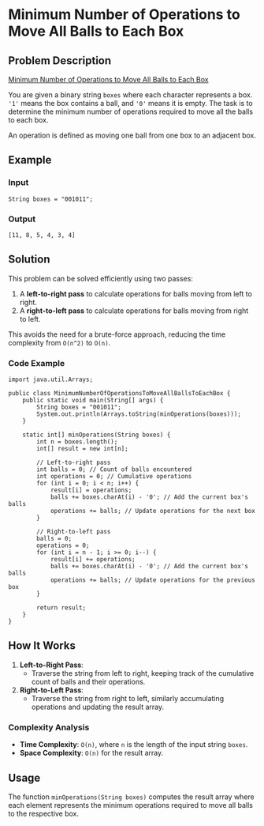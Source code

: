 # Minimum Number of Operations to Move All Balls to Each Box

## Problem Description
[Minimum Number of Operations to Move All Balls to Each Box](https://leetcode.com/problems/minimum-number-of-operations-to-move-all-balls-to-each-box/description/?envType=daily-question&envId=2025-01-06)

You are given a binary string `boxes` where each character represents a box. `'1'` means the box contains a ball, and `'0'` means it is empty. The task is to determine the minimum number of operations required to move all the balls to each box.

An operation is defined as moving one ball from one box to an adjacent box.

## Example
### Input
```java[]
String boxes = "001011";
```
### Output
```java[]
[11, 8, 5, 4, 3, 4]
```

## Solution
This problem can be solved efficiently using two passes:
1. A **left-to-right pass** to calculate operations for balls moving from left to right.
2. A **right-to-left pass** to calculate operations for balls moving from right to left.

This avoids the need for a brute-force approach, reducing the time complexity from `O(n^2)` to `O(n)`.

### Code Example
```java[]
import java.util.Arrays;

public class MinimumNumberOfOperationsToMoveAllBallsToEachBox {
    public static void main(String[] args) {
        String boxes = "001011";
        System.out.println(Arrays.toString(minOperations(boxes)));
    }

    static int[] minOperations(String boxes) {
        int n = boxes.length();
        int[] result = new int[n];

        // Left-to-right pass
        int balls = 0; // Count of balls encountered
        int operations = 0; // Cumulative operations
        for (int i = 0; i < n; i++) {
            result[i] = operations;
            balls += boxes.charAt(i) - '0'; // Add the current box's balls
            operations += balls; // Update operations for the next box
        }

        // Right-to-left pass
        balls = 0;
        operations = 0;
        for (int i = n - 1; i >= 0; i--) {
            result[i] += operations;
            balls += boxes.charAt(i) - '0'; // Add the current box's balls
            operations += balls; // Update operations for the previous box
        }

        return result;
    }
}
```

## How It Works
1. **Left-to-Right Pass**:
    - Traverse the string from left to right, keeping track of the cumulative count of balls and their operations.
2. **Right-to-Left Pass**:
    - Traverse the string from right to left, similarly accumulating operations and updating the result array.

### Complexity Analysis
- **Time Complexity**: `O(n)`, where `n` is the length of the input string `boxes`.
- **Space Complexity**: `O(n)` for the result array.

## Usage
The function `minOperations(String boxes)` computes the result array where each element represents the minimum operations required to move all balls to the respective box.


